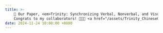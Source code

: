 ```yaml
---
title: >-
    🎉 Our Paper, <em>Trinity: Synchronizing Verbal, Nonverbal, and Visual Channels to Support Academic Oral Presentation Delivery</em>, has been accepted by ChineseCHI 2024 and awarded <strong>Best Paper</strong>! 
    Congrats to my collaborators! 🎉🎉🎉 <a href="/assets/Trinity_ChineseCHI24Submission.pdf">[TemporaryPaper]</a> <a href="/assets/images/photos/TrinityCertificate.jpg">[Certificate]</a> 
date: 2024-11-24 10:00:00 +0800
---
```

